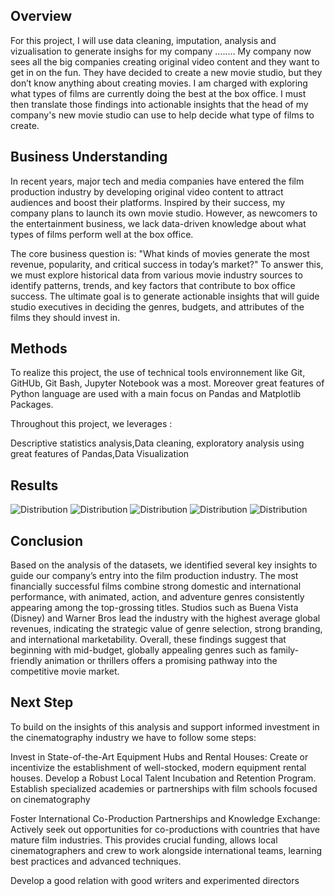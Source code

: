 ## Overview
For this project, I will use data cleaning, imputation, analysis and vizualisation to generate insighs for my company ........ My company now sees all the big companies creating original video content and they want to get in on the fun. They have decided to create a new movie studio, but they don’t know anything about creating movies. I am charged with exploring what types of films are currently doing the best at the box office. I must then translate those findings into actionable insights that the head of my company's new movie studio can use to help decide what type of films to create.

## Business Understanding
In recent years, major tech and media companies have entered the film production industry by developing original video content to attract audiences and boost their platforms. Inspired by their success, my company plans to launch its own movie studio. However, as newcomers to the entertainment business, we lack data-driven knowledge about what types of films perform well at the box office.

The core business question is: "What kinds of movies generate the most revenue, popularity, and critical success in today’s market?" To answer this, we must explore historical data from various movie industry sources to identify patterns, trends, and key factors that contribute to box office success. The ultimate goal is to generate actionable insights that will guide studio executives in deciding the genres, budgets, and attributes of the films they should invest in.

## 


## Methods
To realize this project, the use of technical tools environnement like Git, GitHUb, Git Bash, Jupyter Notebook was a most. Moreover great features of Python language are used with a main focus on Pandas and Matplotlib  Packages.

Throughout this project, we leverages :

Descriptive statistics analysis,Data cleaning, exploratory analysis using great features of Pandas,Data Visualization

## Results
![Distribution](images/im1.png)
![Distribution](images/im2.png)
![Distribution](images/im3.png)
![Distribution](images/im4.png)
![Distribution](images/im5.png)


## Conclusion
Based on the analysis of the datasets, we identified several key insights to guide our company’s entry into the film production industry. The most financially successful films combine strong domestic and international performance, with animated, action, and adventure genres consistently appearing among the top-grossing titles. Studios such as Buena Vista (Disney) and Warner Bros lead the industry with the highest average global revenues, indicating the strategic value of genre selection, strong branding, and international marketability. Overall, these findings suggest that beginning with mid-budget, globally appealing genres such as family-friendly animation or thrillers offers a promising pathway into the competitive movie market.

## Next Step
To build on the insights of this analysis and support informed investment in the cinematography industry we have to follow some steps:

Invest in State-of-the-Art Equipment Hubs and Rental Houses: Create or incentivize the establishment of well-stocked, modern equipment rental houses. Develop a Robust Local Talent Incubation and Retention Program. Establish specialized academies or partnerships with film schools focused on cinematography

Foster International Co-Production Partnerships and Knowledge Exchange: Actively seek out opportunities for co-productions with countries that have mature film industries. This provides crucial funding, allows local cinematographers and crew to work alongside international teams, learning best practices and advanced techniques.

Develop a good relation with good writers and experimented directors

